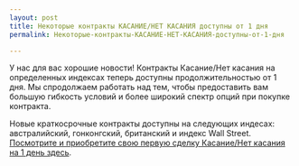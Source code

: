 ```yaml
---
layout: post
title: Некоторые контракты КАСАНИЕ/НЕТ КАСАНИЯ доступны от 1 дня 
permalink: Некоторые-контракты-КАСАНИЕ-НЕТ-КАСАНИЯ-доступны-от-1-дня 

---
```


У нас для вас хорошие новости! Контракты Касание/Нет касания на определенных индексах теперь доступны продолжительностью от 1 дня. Мы спродолжаем работать над тем, чтобы предоставить вам большую гибкость условий и более широкий спектр опций при покупке контракта. 

Новые краткосрочные контракты доступны на следующих индесах: австралийский, гонконгский, британский и индекс Wall Street. [Посмотрите и приобретите свою первую сделку Касание/Нет касания на 1 день здесь](https://www.binary.com/c/trade.cgi?market=indices&time=1d&form_name=touchnotouch&expiry_type=duration&amount_type=stake&H=6817.08&currency=GBP&underlying_symbol=FTSE&amount=50&date_start=now&type=ONETOUCH&l=RU?utm_medium=social&utm_source=blog&utm_content=whatsnew). 

